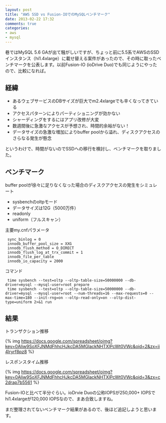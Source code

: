 ```yaml
---
layout: post
title: "AWS SSD vs Fusion-IOでのMySQLベンチマーク"
date: 2013-02-22 17:32
comments: true
categories: 
- aws
- mysql
---
```


巷ではMySQL 5.6 GAが出て騒がしいですが、ちょっと前に5.5系でAWSのSSDインスタンス（hi1.4xlarge）に載せ替える案件があったので、その時に取ったベンチマークを公表します。以前Fusion-IO (ioDrive Duo)でも同じようにやったので、比較になれば。

## 経緯 ##

- あるウェブサービスのDBサイズが巨大でm2.4xlargeでも辛くなってきている
- アクセスパターンによりパーティショニングが効かない
- シャーディングをするにはアプリ改修が大変
- 数週間後に急激なアクセスが予想され、時間的余裕がない！
- データサイズの急激な増加によりbuffer poolから溢れ、ディスクアクセスのさらなる発生が懸念

というわけで、時間がないのでSSDへの移行を検討し、ベンチマークを取りました。

## ベンチマーク ##

buffer poolが徐々に足りなくなった場合のディスクアクセスの発生をシミュレート

- sysbenchのoltpモード
- データサイズは12G（5000万件）
- readonly
- uniform（フルスキャン）

主要my.cnfパラメータ

     sync_binlog = 0
     innodb_buffer_pool_size = XXG
     innodb_flush_method = O_DIRECT
     innodb_flush_log_at_trx_commit = 1
     innodb_file_per_table
     innodb_io_capacity = 2000

コマンド

     time sysbench --test=oltp --oltp-table-size=50000000 --db-driver=mysql --mysql-user=root prepare                                                                                                         
     time sysbench --test=oltp --oltp-table-size=50000000 --db-driver=mysql --mysql-user=root --num-threads=16 --max-requests=0 --max-time=180 --init-rng=on --oltp-read-only=on --oltp-dist-type=uniform 2>&1 run                                                                                                         


## 結果 ##

トランザクション推移

{% img https://docs.google.com/spreadsheet/oimg?key=0Aliw9SoXFJNMdFhhcHJkcDA5MGlackNHTXlPcWt0VWc&oid=2&zx=ii4lryrf8pz8 %}

レスポンスタイム推移

{% img https://docs.google.com/spreadsheet/oimg?key=0Aliw9SoXFJNMdFhhcHJkcDA5MGlackNHTXlPcWt0VWc&oid=3&zx=c2drap7b5561 %}

Fusion-IOと比べて半分ぐらい。ioDrvie Duoの公称IOPSが250,000+ IOPSでhi1.4xlargeが120,000 IOPSなので、まあ合致しますね。

まだ整理されてないベンチマーク結果があるので、後ほど追記しようと思います。

